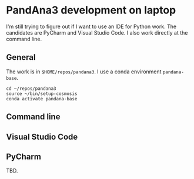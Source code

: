 # PandAna3 development on laptop

I'm still trying to figure out if I want to use an IDE for Python work.
The candidates are PyCharm and Visual Studio Code.
I also work directly at the command line.


## General

The work is in `$HOME/repos/pandana3`.
I use a conda environment `pandana-base`.

    cd ~/repos/pandana3
    source ~/bin/setup-cosmosis
    conda activate pandana-base

## Command line



## Visual Studio Code



## PyCharm

TBD.
